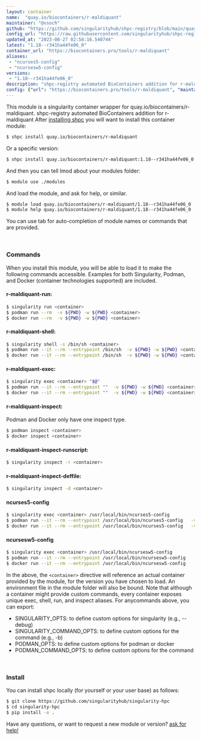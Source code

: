 ```yaml
---
layout: container
name:  "quay.io/biocontainers/r-maldiquant"
maintainer: "@vsoch"
github: "https://github.com/singularityhub/shpc-registry/blob/main/quay.io/biocontainers/r-maldiquant/container.yaml"
config_url: "https://raw.githubusercontent.com/singularityhub/shpc-registry/main/quay.io/biocontainers/r-maldiquant/container.yaml"
updated_at: "2023-08-27 02:58:16.540744"
latest: "1.18--r341ha44fe06_0"
container_url: "https://biocontainers.pro/tools/r-maldiquant"
aliases:
 - "ncurses5-config"
 - "ncursesw5-config"
versions:
 - "1.18--r341ha44fe06_0"
description: "shpc-registry automated BioContainers addition for r-maldiquant"
config: {"url": "https://biocontainers.pro/tools/r-maldiquant", "maintainer": "@vsoch", "description": "shpc-registry automated BioContainers addition for r-maldiquant", "latest": {"1.18--r341ha44fe06_0": "sha256:bb119d31be7906085022628b2791b5f8fdc2c2ae4e58830969236f74a93c9266"}, "tags": {"1.18--r341ha44fe06_0": "sha256:bb119d31be7906085022628b2791b5f8fdc2c2ae4e58830969236f74a93c9266"}, "docker": "quay.io/biocontainers/r-maldiquant", "aliases": {"ncurses5-config": "/usr/local/bin/ncurses5-config", "ncursesw5-config": "/usr/local/bin/ncursesw5-config"}}
---
```


This module is a singularity container wrapper for quay.io/biocontainers/r-maldiquant.
shpc-registry automated BioContainers addition for r-maldiquant
After [installing shpc](#install) you will want to install this container module:


```bash
$ shpc install quay.io/biocontainers/r-maldiquant
```

Or a specific version:

```bash
$ shpc install quay.io/biocontainers/r-maldiquant:1.18--r341ha44fe06_0
```

And then you can tell lmod about your modules folder:

```bash
$ module use ./modules
```

And load the module, and ask for help, or similar.

```bash
$ module load quay.io/biocontainers/r-maldiquant/1.18--r341ha44fe06_0
$ module help quay.io/biocontainers/r-maldiquant/1.18--r341ha44fe06_0
```

You can use tab for auto-completion of module names or commands that are provided.

<br>

### Commands

When you install this module, you will be able to load it to make the following commands accessible.
Examples for both Singularity, Podman, and Docker (container technologies supported) are included.

#### r-maldiquant-run:

```bash
$ singularity run <container>
$ podman run --rm  -v ${PWD} -w ${PWD} <container>
$ docker run --rm  -v ${PWD} -w ${PWD} <container>
```

#### r-maldiquant-shell:

```bash
$ singularity shell -s /bin/sh <container>
$ podman run --it --rm --entrypoint /bin/sh  -v ${PWD} -w ${PWD} <container>
$ docker run --it --rm --entrypoint /bin/sh  -v ${PWD} -w ${PWD} <container>
```

#### r-maldiquant-exec:

```bash
$ singularity exec <container> "$@"
$ podman run --it --rm --entrypoint ""  -v ${PWD} -w ${PWD} <container> "$@"
$ docker run --it --rm --entrypoint ""  -v ${PWD} -w ${PWD} <container> "$@"
```

#### r-maldiquant-inspect:

Podman and Docker only have one inspect type.

```bash
$ podman inspect <container>
$ docker inspect <container>
```

#### r-maldiquant-inspect-runscript:

```bash
$ singularity inspect -r <container>
```

#### r-maldiquant-inspect-deffile:

```bash
$ singularity inspect -d <container>
```


#### ncurses5-config

```bash
$ singularity exec <container> /usr/local/bin/ncurses5-config
$ podman run --it --rm --entrypoint /usr/local/bin/ncurses5-config   -v ${PWD} -w ${PWD} <container> -c " $@"
$ docker run --it --rm --entrypoint /usr/local/bin/ncurses5-config   -v ${PWD} -w ${PWD} <container> -c " $@"
```


#### ncursesw5-config

```bash
$ singularity exec <container> /usr/local/bin/ncursesw5-config
$ podman run --it --rm --entrypoint /usr/local/bin/ncursesw5-config   -v ${PWD} -w ${PWD} <container> -c " $@"
$ docker run --it --rm --entrypoint /usr/local/bin/ncursesw5-config   -v ${PWD} -w ${PWD} <container> -c " $@"
```



In the above, the `<container>` directive will reference an actual container provided
by the module, for the version you have chosen to load. An environment file in the
module folder will also be bound. Note that although a container
might provide custom commands, every container exposes unique exec, shell, run, and
inspect aliases. For anycommands above, you can export:

 - SINGULARITY_OPTS: to define custom options for singularity (e.g., --debug)
 - SINGULARITY_COMMAND_OPTS: to define custom options for the command (e.g., -b)
 - PODMAN_OPTS: to define custom options for podman or docker
 - PODMAN_COMMAND_OPTS: to define custom options for the command

<br>

### Install

You can install shpc locally (for yourself or your user base) as follows:

```bash
$ git clone https://github.com/singularityhub/singularity-hpc
$ cd singularity-hpc
$ pip install -e .
```

Have any questions, or want to request a new module or version? [ask for help!](https://github.com/singularityhub/singularity-hpc/issues)